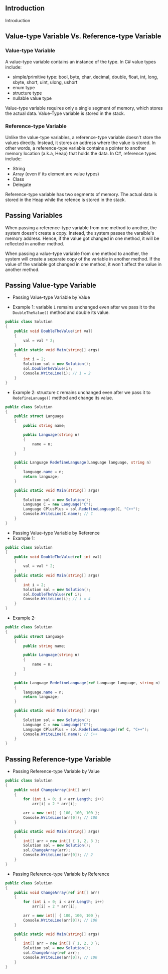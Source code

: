 ## Introduction
Introduction

## Value-type Variable Vs. Reference-type Variable

### Value-type Variable
A value-type variable contains an instance of the type. In C# value types include:
- simple/primitive type: bool, byte, char, decimal, double, float, int, long, sbyte, short, uint, ulong, ushort
- enum type
- structure type
- nullable value type

Value-type variable requires only a single segment of memory, which stores the actual data. Value-Type variable is stored in the stack.


### Reference-type Variable
Unlike the value-type variables, a reference-type variable doesn't store the values directly. Instead, it stores an address where the value is stored. In other words, a reference-type variable contains a pointer to another memory location (a.k.a, Heap) that holds the data. In C#, reference types include:
- String
- Array (even if its element are value types)
- Class
- Delegate

Reference-type variable has two segments of memory. The actual data is stored in the Heap while the refence is stored in the stack.


## Passing Variables

When passing a reference-type variable from one method to another, the system doesn't create a copy. Instead, the system passes the varaible's memory address. Hence, if the value got changed in one method, it will be reflected in another method.

When passing a value-type variable from one method to another, the system will create a separate copy of the variable in another method. If the value of the variable got changed in one method, it won't affect the value in another method.

## Passing Value-type Variable

* Passing Value-type Variable by Value

* Example 1: variable ```i``` remains unchanged even after we pass it to the ```DoubleTheValue()``` method and double its value.
```C#
public class Solution
{
    public void DoubleTheValue(int val)
    {
        val = val * 2;
    }
    public static void Main(string[] args)
    {
        int i = 2;
        Solution sol = new Solution();        
        sol.DoubleTheValue(i);
        Console.WriteLine(i); // i = 2
    }
}
```

* Example 2: structure ```C``` remains unchanged even after we pass it to ```RedefineLanuage()``` method and change its value.
```C#
public class Solution
{
    public struct Language
    {
        public string name;

        public Language(string n)
        {
            name = n;
        }
    }

    public Language RedefineLanguage(Language language, string n)
    {
        language.name = n;
        return language;
    }

    public static void Main(string[] args)
    {
        Solution sol = new Solution();
        Language C = new Language("C");
        Language CPlusPlus = sol.RedefineLanguage(C, "C++");
        Console.WriteLine(C.name); // C
    }
}
```

* Passing Value-type Variable by Reference
* Example 1: 
```C#
public class Solution
{
    public void DoubleTheValue(ref int val)
    {
        val = val * 2;
    }
    public static void Main(string[] args)
    {
        int i = 2;
        Solution sol = new Solution();        
        sol.DoubleTheValue(ref i);
        Console.WriteLine(i); // i = 4
    }
}
```
* Example 2: 
```C#
public class Solution
{
    public struct Language
    {
        public string name;

        public Language(string n)
        {
            name = n;
        }
    }

    public Language RedefineLanguage(ref Language language, string n)
    {
        language.name = n;
        return language;
    }

    public static void Main(string[] args)
    {
        Solution sol = new Solution();
        Language C = new Language("C");
        Language CPlusPlus = sol.RedefineLanguage(ref C, "C++");
        Console.WriteLine(C.name); // C++
    }
}
```


## Passing Reference-type Variable

* Passing Reference-type Variable by Value 
```C#
public class Solution
{
    public void ChangeArray(int[] arr)
    {
        for (int i = 0; i < arr.Length; i++)
            arr[i] = 2 * arr[i];

        arr = new int[] { 100, 100, 100 };
        Console.WriteLine(arr[0]); // 100
    }

    public static void Main(string[] args)
    {
        int[] arr = new int[] { 1, 2, 3 };
        Solution sol = new Solution();
        sol.ChangeArray(arr);
        Console.WriteLine(arr[0]); // 2
    }
}
```

* Passing Reference-type Variable by Reference


```C#
public class Solution
{
    public void ChangeArray(ref int[] arr)
    {
        for (int i = 0; i < arr.Length; i++)
            arr[i] = 2 * arr[i];

        arr = new int[] { 100, 100, 100 };
        Console.WriteLine(arr[0]); // 100
    }

    public static void Main(string[] args)
    {
        int[] arr = new int[] { 1, 2, 3 };
        Solution sol = new Solution();
        sol.ChangeArray(ref arr);
        Console.WriteLine(arr[0]); // 100
    }
}
```

